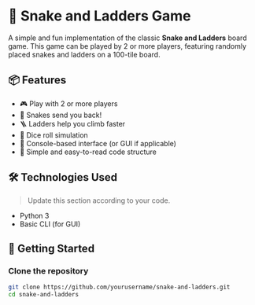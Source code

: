 # 🎲 Snake and Ladders Game

A simple and fun implementation of the classic **Snake and Ladders** board game. This game can be played by 2 or more players, featuring randomly placed snakes and ladders on a 100-tile board.

## 📦 Features

- 🎮 Play with 2 or more players  
- 🐍 Snakes send you back!  
- 🪜 Ladders help you climb faster  
- 🎲 Dice roll simulation  
- 📜 Console-based interface (or GUI if applicable)  
- 💾 Simple and easy-to-read code structure  

## 🛠️ Technologies Used

> Update this section according to your code.

- Python 3 
- Basic CLI (for GUI)

## 🚀 Getting Started

### Clone the repository

```bash
git clone https://github.com/yourusername/snake-and-ladders.git
cd snake-and-ladders
